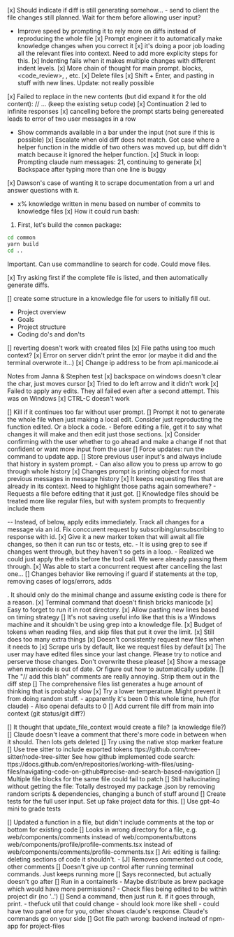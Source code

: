 [x] Should indicate if diff is still generating somehow...
    - send to client the file changes still planned. Wait for them before allowing user input?
- Improve speed by prompting it to rely more on diffs instead of reproducing the whole file
[x] Prompt engineer it to automatically make knowledge changes when you correct it
[x] it's doing a poor job loading all the relevant files into context. Need to add more explicity steps for this.
[x] Indenting fails when it makes multiple changes with different indent levels.
[x] More chain of thought for main prompt. <planning> blocks, <code_review>, <brainstorm>, etc.
[x] Delete files
[x] Shift + Enter, and pasting in stuff with new lines. Update: not really possible

[x] Failed to replace in the new contents (but did expand it for the old content):
// ... (keep the existing setup code)
[x] Continuation 2 led to infinite responses
[x] cancelling before the prompt starts being genereated leads to error of two user messages in a row
- Show commands available in a bar under the input (not sure if this is possible)
[x] Escalate when old diff does not match. Got case where a helper function in the middle of two others was moved up, but diff didn't match because it ignored the helper function.
[x] Stuck in loop: Prompting claude num messages: 21, continuing to generate
[x] Backspace after typing more than one line is buggy

[x] Dawson's case of wanting it to scrape documentation from a url and answer questions with it.
- x% knowledge written in menu based on number of commits to knowledge files
[x] How it could run bash:
1. First, let's build the `common` package:

```bash
cd common
yarn build
cd ..
```
Important. Can use commandline to search for code. Could move files.

[x] Try asking first if the complete file is listed, and then automatically generate diffs.

[] create some structure in a knowledge file for users to initially fill out.
- Project overview
 - Goals
 - Project structure
 - Coding do's and don'ts

 [] reverting doesn't work with created files
 [x] File paths using too much context?
 [x] Error on server didn't print the error (or maybe it did and the terminal overwrote it...)
 [x] Change ip address to be from api.manicode.ai

Notes from Janna & Stephen test
[x] backspace on windows doesn't clear the char, just moves cursor
[x] Tried to do left arrow and it didn't work
[x] Failed to apply any edits. They all failed even after a second attempt. This was on Windows
[x] CTRL-C doesn't work

[] Kill if it continues too far without user prompt.
[] Prompt it not to generate the whole file when just making a local edit. Consider just reproducting the function edited. Or a block a code.
    - Before editing a file, get it to say what changes it will make and then edit just those sections.
[x] Consider confirming with the user whether to go ahead and make a change if not that confident or want more input from the user
[] Force updates: run the command to update app.
[] Store previous user input's and always include that history in system prompt.
    - Can also allow you to press up arrow to go through whole history
[x] Changes prompt is printing object for most previous messages in message history
[x] It keeps requesting files that are already in its context. Need to highlight those paths again somewhere?
    - Requests a file before editing that it just got.
[] Knowledge files should be treated more like regular files, but with system prompts to frequently include them


-- Instead, of below, apply edits immediately. Track all changes for a message via an id. Fix conccurent request by subscribing/unsubscribing to response with id.
[x] Give it a new marker token that will await all file changes, so then it can run tsc or tests, etc.
    - It is using grep to see if changes went through, but they haven't so gets in a loop.
    - Realized we could just apply the edits before the tool call. We were already passing them through.
[x] Was able to start a concurrent request after cancelling the last one...
[] Changes behavior like removing if guard if statements at the top, removing cases of logs/errors, adds <form>. It should only do the minimal change and assume existing code is there for a reason.
[x] Terminal command that doesn't finish bricks manicode
[x] Easy to forget to run it in root directory.
[x] Allow pasting new lines based on timing strategy
[] It's not saving useful info like that this is a Windows machine and it shouldn't be using grep into a knowledge file.
[x] Budget of tokens when reading files, and skip files that put it over the limit.
[x] Still does too many extra things
[x] Doesn't consistently request new files when it needs to
[x] Scrape urls by default, like we request files by default
[x] The user may have edited files since your last change. Please try to notice and perserve those changes. Don't overwrite these please!
[x] Show a message when manicode is out of date. Or figure out how to automatically update.
[] The "// add this blah" comments are really annoying. Strip them out in the diff step
[] The comprehensive files list generates a huge amount of thinking that is probably slow
[x] Try a lower temperature. Might prevent it from doing random stuff. 
    - apparently it's been 0 this whole time, huh (for claude)
    - Also openai defaults to 0
[] Add current file diff from main into context (git status/git diff?)

[] It thought that update_file_context would create a file? (a knowledge file?)
[] Claude doesn't leave a comment that there's more code in between when it should. Then lots gets deleted
[] Try using the native stop marker feature
[] Use tree sitter to include exported tokens ttps://github.com/tree-sitter/node-tree-sitter
    See how github implemented code search: ttps://docs.github.com/en/repositories/working-with-files/using-files/navigating-code-on-github#precise-and-search-based-navigation
[] Multiple file blocks for the same file could fail to patch
[] Still hallucinating without getting the file: Totally destroyed my package .json by removing random scripts & dependencies, changing a bunch of stuff around
[] Create tests for the full user input. Set up fake project data for this.
[] Use gpt-4o mini to grade tests

[] Updated a function in a file, but didn't include comments at the top or bottom for existing code
[] Looks in wrong directory for a file, e.g. web/components/comments instead of web/components/buttons
    web/components/profile/profile-comments.tsx instead of web/components/comments/profile-comments.tsx
[] Ari: editing is failing: deleting sections of code it shouldn't.
    - [J] Removes commented out code, other comments
[] Doesn't give up control after running terminal commands. Just keeps running more
[] Says reconnected, but actually doesn't go after
[] Run in a containerls
    - Maybe distribute as brew package which would have more permissions?
    - Check files being edited to be within project dir (no '..')
[] Send a command, then just run it. if it goes through, print.
    - thefuck util that could change 
    - should look more like shell
    - could have two panel one for you, other shows claude's response. Claude's commands go on your side
[] Got file path wrong: backend instead of npm-app for project-files